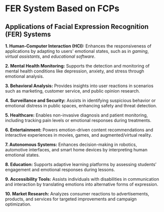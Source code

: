 # FER System Based on FCPs

## Applications of Facial Expression Recognition (FER) Systems
**1. Human-Computer Interaction (HCI):** 
Enhances the responsiveness of applications by adapting to users' emotional states, such as in _gaming_, _virtual assistants_, and _educational software_.

**2. Mental Health Monitoring:**
Supports the detection and monitoring of mental health conditions like depression, anxiety, and stress through emotional analysis.

**3. Behavioral Analysis:**
Provides insights into user reactions in scenarios such as marketing, customer service, and public opinion research.

**4. Surveillance and Security:** 
Assists in identifying suspicious behavior or emotional distress in public spaces, enhancing safety and threat detection.

**5. Healthcare:** 
Enables non-invasive diagnosis and patient monitoring, including tracking pain levels or emotional responses during treatments.

**6. Entertainment:** 
Powers emotion-driven content recommendations and interactive experiences in movies, games, and augmented/virtual reality.

**7. Autonomous Systems:** 
Enhances decision-making in robotics, automotive interfaces, and smart home devices by interpreting human emotional states.

**8. Education:** 
Supports adaptive learning platforms by assessing students’ engagement and emotional responses during lessons.

**9. Accessibility Tools:** 
Assists individuals with disabilities in communication and interaction by translating emotions into alternative forms of expression.

**10. Market Research:** 
Analyzes consumer reactions to advertisements, products, and services for targeted improvements and campaign optimization.
